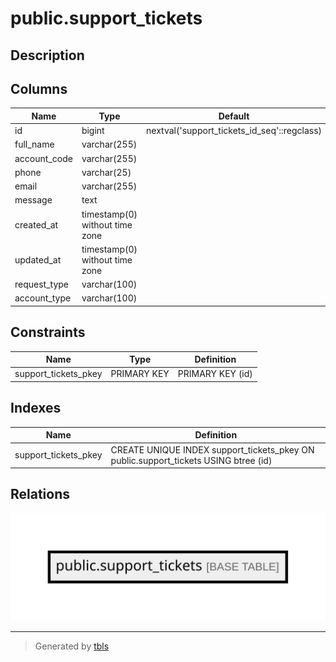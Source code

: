 # public.support_tickets

## Description

## Columns

| Name         | Type                           | Default                                     | Nullable |
| ------------ | ------------------------------ | ------------------------------------------- | -------- |
| id           | bigint                         | nextval('support_tickets_id_seq'::regclass) | false    |
| full_name    | varchar(255)                   |                                             | false    |
| account_code | varchar(255)                   |                                             | true     |
| phone        | varchar(25)                    |                                             | true     |
| email        | varchar(255)                   |                                             | true     |
| message      | text                           |                                             | true     |
| created_at   | timestamp(0) without time zone |                                             | true     |
| updated_at   | timestamp(0) without time zone |                                             | true     |
| request_type | varchar(100)                   |                                             | false    |
| account_type | varchar(100)                   |                                             | false    |

## Constraints

| Name                 | Type        | Definition       |
| -------------------- | ----------- | ---------------- |
| support_tickets_pkey | PRIMARY KEY | PRIMARY KEY (id) |

## Indexes

| Name                 | Definition                                                                          |
| -------------------- | ----------------------------------------------------------------------------------- |
| support_tickets_pkey | CREATE UNIQUE INDEX support_tickets_pkey ON public.support_tickets USING btree (id) |

## Relations

![er](public.support_tickets.svg)

---

> Generated by [tbls](https://github.com/k1LoW/tbls)
